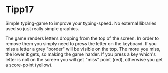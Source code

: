 # Tipp17
Simple typing-game to improve your typing-speed. No external libraries used so just really simple graphics.

The game renders letters dropping from the top of the screen. In order to remove them you simply need to press the letter on the keyboard.
If you miss a letter a grey "border" will be visible on the top. The more you miss, the lower it gets, so making the game harder.
If you press a key which's letter is not on the screen you will get "miss" point (red), otherwise you get a score-point (yellow).
